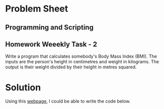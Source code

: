 # Problem Sheet

## Programming and Scripting

## Homework Weeekly Task - 2

Write a program that calculates somebody's Body Mass Index (BMI). The inputs are the person's height in centimetres and weight in kilograms. The output is their weight divided by their height in metres squared.

# Solution

Using this [webpage](https://www.tutorialspoint.com/python-program-to-calculate-bmi-body-mass-index-of-your-body), I could be able to write the code below.
